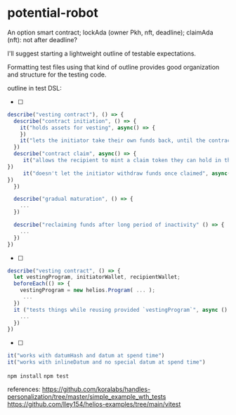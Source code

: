 # potential-robot

An option smart contract;
lockAda (owner Pkh, nft, deadline);
claimAda (nft): not after deadline? 

I'll suggest starting a lightweight outline of testable expectations.

Formatting test files using that kind of outline provides good organization and structure for the testing code.

outline in test DSL:

- [ ] 
```javascript
describe("vesting contract"), () => {
  describe("contract initiation", () => {
    it("holds assets for vesting", async() => {
    })
    it("lets the initiator take their own funds back, until the contract is claimed", async () => {})
  })
  describe("contract claim", async() => {
     it("allows the recipient to mint a claim token they can hold in their wallet" async() => {
})
     it("doesn't let the initiator withdraw funds once claimed", async() => {
})
  })

  describe("gradual maturation", () => {
    ...
  })

  describe("reclaiming funds after long period of inactivity" () => {
    ...
  })
})
```

- [ ]
```javascript
describe("vesting contract", () => {
  let vestingProgram, initiatorWallet, recipientWallet;
  beforeEach(() => { 
    vestingProgram = new helios.Program( ... ); 
     ...
  })
  it ("tests things while reusing provided `vestingProgram`", async () => {
    ...
  })
})
```
- [ ] 
```javascript
it("works with datumHash and datum at spend time")
it("works with inlineDatum and no special datum at spend time")
```



`npm install`
`npm test`

references:
https://github.com/koralabs/handles-personalization/tree/master/simple_example_wth_tests
https://github.com/lley154/helios-examples/tree/main/vitest
